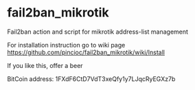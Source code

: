 # fail2ban_mikrotik
Fail2ban action and script for mikrotik address-list management

For installation instruction go to wiki page https://github.com/pincioc/fail2ban_mikrotik/wiki/Install

If you like this, offer a beer

BitCoin address: 1FXdF6CtD7VdT3xeQfy1y7LJqcRyEGXz7b
